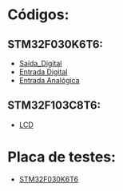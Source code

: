 # Códigos:

## STM32F030K6T6:
- [Saída_Digital](STM32F030K6T6/Saída_Digital)
- [Entrada Digital](STM32F030K6T6/Entrada_Digital)
- [Entrada Analógica]()

## STM32F103C8T6:
- [LCD](STM32F103C8T6/HAL_Library/LCD)

# Placa de testes:
- [STM32F030K6T6](DEV_BOARDS/STM32F030K6T6)
